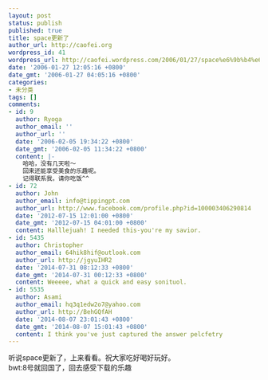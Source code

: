 ```yaml
---
layout: post
status: publish
published: true
title: space更新了
author_url: http://caofei.org
wordpress_id: 41
wordpress_url: http://caofei.wordpress.com/2006/01/27/space%e6%9b%b4%e6%96%b0%e4%ba%86
date: '2006-01-27 12:05:16 +0800'
date_gmt: '2006-01-27 04:05:16 +0800'
categories:
- 未分类
tags: []
comments:
- id: 9
  author: Ryoga
  author_email: ''
  author_url: ''
  date: '2006-02-05 19:34:22 +0800'
  date_gmt: '2006-02-05 11:34:22 +0800'
  content: |-
    哈哈，没有几天啦～
    回来还能享受美食的乐趣呢。
    记得联系我，请你吃饭^^
- id: 72
  author: John
  author_email: info@tippingpt.com
  author_url: http://www.facebook.com/profile.php?id=100003406290814
  date: '2012-07-15 12:01:00 +0800'
  date_gmt: '2012-07-15 04:01:00 +0800'
  content: Halllejuah! I needed this-you're my savior.
- id: 5435
  author: Christopher
  author_email: 64hik8hif@outlook.com
  author_url: http://jgyuIHR2
  date: '2014-07-31 08:12:33 +0800'
  date_gmt: '2014-07-31 00:12:33 +0800'
  content: Weeeee, what a quick and easy sonituol.
- id: 5535
  author: Asami
  author_email: hq3q1edw2o7@yahoo.com
  author_url: http://BehGQfAH
  date: '2014-08-07 23:01:43 +0800'
  date_gmt: '2014-08-07 15:01:43 +0800'
  content: I think you've just captured the answer pelcfetry
---
```

<div id="msgcns!66CD003054696B87!545" class="bvMsg">
<div>听说space更新了，上来看看。祝大家吃好喝好玩好。</div>
<div>bwt:8号就回国了，回去感受下载的乐趣</div>
</div>
